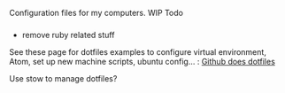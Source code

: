Configuration files for my computers. WIP
Todo
###
* remove ruby related stuff

See these page for dotfiles examples to configure virtual environment, Atom, set up new machine scripts, ubuntu config... : [Github does dotfiles](https://dotfiles.github.io)

Use stow to manage dotfiles? 
